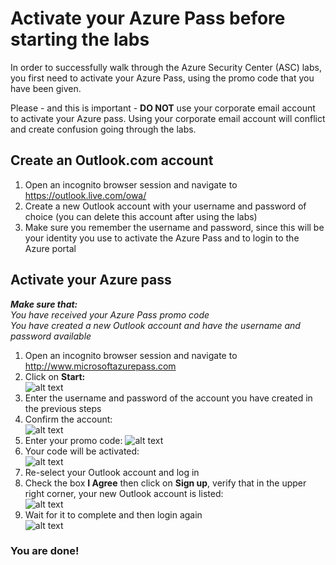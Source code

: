 # Activate your Azure Pass before starting the labs
In order to successfully walk through the Azure Security Center (ASC) labs, you first need to activate your Azure Pass, using the promo code that you have been given.<br>

Please - and this is important - **DO NOT** use your corporate email account to activate your Azure pass. Using your corporate email account will conflict and create confusion going through the labs.

## Create an Outlook.com account
1. Open an incognito browser session and navigate to https://outlook.live.com/owa/
2. Create a new Outlook account with your username and password of choice (you can delete this account after using the labs)
3. Make sure you remember the username and password, since this will be your identity you use to activate the Azure Pass and to login to the Azure portal

## Activate your Azure pass
***Make sure that:<br>**
You have received your Azure Pass promo code<br>
You have created a new Outlook account and have the username and password available*

1. Open an incognito browser session and navigate to http://www.microsoftazurepass.com
2. Click on **Start:** <br>
![alt text](https://raw.githubusercontent.com/tianderturpijn/Azure-Security-Center/master/Labs/00%20-%20Activate%20your%20Azure%20Pass/screenshots/start_activate.jpg
)<br>
3. Enter the username and password of the account you have created in the previous steps
4. Confirm the account:<br>
![alt text](https://raw.githubusercontent.com/tianderturpijn/Azure-Security-Center/master/Labs/00%20-%20Activate%20your%20Azure%20Pass/screenshots/confirm_account.png
)<br>
5. Enter your promo code:
![alt text](https://raw.githubusercontent.com/tianderturpijn/Azure-Security-Center/master/Labs/00%20-%20Activate%20your%20Azure%20Pass/screenshots/enter_promocode.png
)<br>
6. Your code will be activated:<br>
![alt text](https://raw.githubusercontent.com/tianderturpijn/Azure-Security-Center/master/Labs/00%20-%20Activate%20your%20Azure%20Pass/screenshots/activate.png
)<br>
7. Re-select your Outlook account and log in
8. Check the box **I Agree** then click on **Sign up**, verify that in the upper right corner, your new Outlook account is listed:<br>
![alt text](https://raw.githubusercontent.com/tianderturpijn/Azure-Security-Center/master/Labs/00%20-%20Activate%20your%20Azure%20Pass/screenshots/I_agree.png
)<br>
9. Wait for it to complete and then login again<br>
![alt text](https://raw.githubusercontent.com/tianderturpijn/Azure-Security-Center/master/Labs/00%20-%20Activate%20your%20Azure%20Pass/screenshots/setting_up.png
)<br>

### You are done!